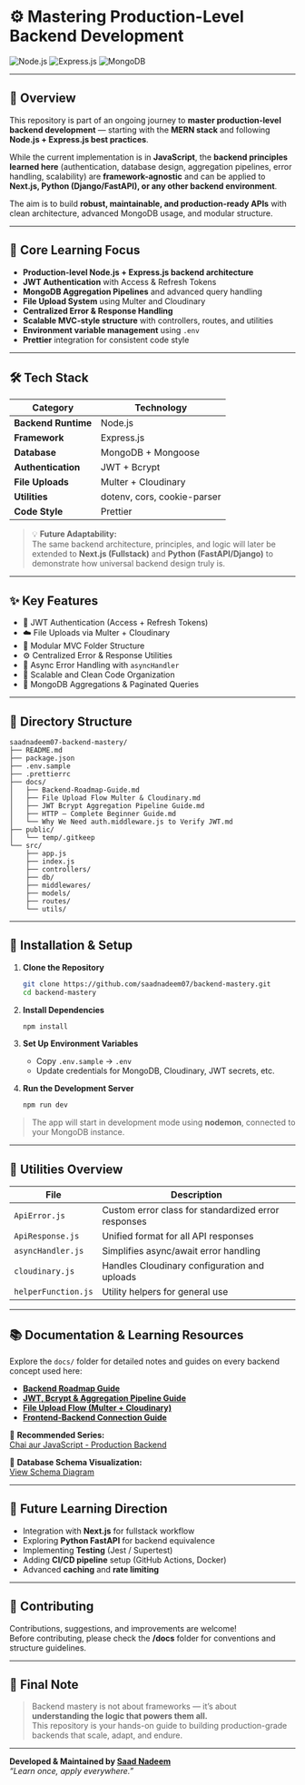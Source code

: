 # ⚙️ Mastering Production-Level Backend Development  
![Node.js](https://img.shields.io/badge/Node.js-339933?style=for-the-badge&logo=nodedotjs&logoColor=white)
![Express.js](https://img.shields.io/badge/Express.js-000000?style=for-the-badge&logo=express&logoColor=white)
![MongoDB](https://img.shields.io/badge/MongoDB-4ea94b?style=for-the-badge&logo=mongodb&logoColor=white)


---

## 🧭 Overview

This repository is part of an ongoing journey to **master production-level backend development** — starting with the **MERN stack** and following **Node.js + Express.js best practices**.

While the current implementation is in **JavaScript**, the **backend principles learned here** (authentication, database design, aggregation pipelines, error handling, scalability) are **framework-agnostic** and can be applied to **Next.js, Python (Django/FastAPI), or any other backend environment**.

The aim is to build **robust, maintainable, and production-ready APIs** with clean architecture, advanced MongoDB usage, and modular structure.

---

## 🧠 Core Learning Focus

- **Production-level Node.js + Express.js backend architecture**
- **JWT Authentication** with Access & Refresh Tokens
- **MongoDB Aggregation Pipelines** and advanced query handling
- **File Upload System** using Multer and Cloudinary
- **Centralized Error & Response Handling**
- **Scalable MVC-style structure** with controllers, routes, and utilities
- **Environment variable management** using `.env`
- **Prettier** integration for consistent code style

---

## 🛠️ Tech Stack

| Category | Technology |
|-----------|-------------|
| **Backend Runtime** | Node.js |
| **Framework** | Express.js |
| **Database** | MongoDB + Mongoose |
| **Authentication** | JWT + Bcrypt |
| **File Uploads** | Multer + Cloudinary |
| **Utilities** | dotenv, cors, cookie-parser |
| **Code Style** | Prettier |

> 💡 **Future Adaptability:**  
> The same backend architecture, principles, and logic will later be extended to **Next.js (Fullstack)** and **Python (FastAPI/Django)** to demonstrate how universal backend design truly is.

---

## ✨ Key Features

- 🔐 JWT Authentication (Access + Refresh Tokens)
- ☁️ File Uploads via Multer + Cloudinary
- 🧱 Modular MVC Folder Structure
- ⚙️ Centralized Error & Response Utilities
- 🧾 Async Error Handling with `asyncHandler`
- 📁 Scalable and Clean Code Organization
- 🧩 MongoDB Aggregations & Paginated Queries

---

## 📂 Directory Structure

```
saadnadeem07-backend-mastery/
├── README.md
├── package.json
├── .env.sample
├── .prettierrc
├── docs/
│   ├── Backend-Roadmap-Guide.md
│   ├── File Upload Flow Multer & Cloudinary.md
│   ├── JWT Bcrypt Aggregation Pipeline Guide.md
│   ├── HTTP – Complete Beginner Guide.md
│   └── Why We Need auth.middleware.js to Verify JWT.md
├── public/
│   └── temp/.gitkeep
└── src/
    ├── app.js
    ├── index.js
    ├── controllers/
    ├── db/
    ├── middlewares/
    ├── models/
    ├── routes/
    └── utils/
```

---

## 🚀 Installation & Setup

1. **Clone the Repository**
   ```bash
   git clone https://github.com/saadnadeem07/backend-mastery.git
   cd backend-mastery
   ```

2. **Install Dependencies**
   ```bash
   npm install
   ```

3. **Set Up Environment Variables**
   - Copy `.env.sample` → `.env`
   - Update credentials for MongoDB, Cloudinary, JWT secrets, etc.

4. **Run the Development Server**
   ```bash
   npm run dev
   ```

> The app will start in development mode using **nodemon**, connected to your MongoDB instance.

---

## 🧩 Utilities Overview

| File | Description |
|------|--------------|
| `ApiError.js` | Custom error class for standardized error responses |
| `ApiResponse.js` | Unified format for all API responses |
| `asyncHandler.js` | Simplifies async/await error handling |
| `cloudinary.js` | Handles Cloudinary configuration and uploads |
| `helperFunction.js` | Utility helpers for general use |

---

## 📚 Documentation & Learning Resources

Explore the `docs/` folder for detailed notes and guides on every backend concept used here:

- **[Backend Roadmap Guide](./docs/Backend-Roadmap-Guide.md)**
- **[JWT, Bcrypt & Aggregation Pipeline Guide](./docs/JWT%20Bcrypt%20Agggegaion%20Pipeline%20Guide.md)**
- **[File Upload Flow (Multer + Cloudinary)](./docs/File%20Upload%20Flow%20Multer%20&%20Cloudinary.md)**
- **[Frontend-Backend Connection Guide](./docs/Frontend-Backend%20Connection%20Guide.md)**

🎥 **Recommended Series:**  
[Chai aur JavaScript - Production Backend](https://www.youtube.com/playlist?list=PLu71SKxNbfoBGh_8p_NS-ZAh6v7HhYqHW)

🧩 **Database Schema Visualization:**  
[View Schema Diagram](https://app.eraser.io/workspace/YtPqZ1VogxGy1jzIDkzj)

---

## 🔮 Future Learning Direction

- Integration with **Next.js** for fullstack workflow  
- Exploring **Python FastAPI** for backend equivalence  
- Implementing **Testing** (Jest / Supertest)  
- Adding **CI/CD pipeline** setup (GitHub Actions, Docker)  
- Advanced **caching** and **rate limiting**

---

## 🤝 Contributing

Contributions, suggestions, and improvements are welcome!  
Before contributing, please check the **/docs** folder for conventions and structure guidelines.

---

## 🧠 Final Note

> Backend mastery is not about frameworks — it’s about **understanding the logic that powers them all.**  
> This repository is your hands-on guide to building production-grade backends that scale, adapt, and endure.

---

**Developed & Maintained by [Saad Nadeem](https://github.com/saadnadeem07)**  
_“Learn once, apply everywhere.”_
